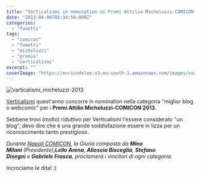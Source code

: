 ```yaml
---
title: "Verticalismi in nomination ai Premi Attilio Micheluzzi-COMICON 2013"
date: "2013-04-06T02:34:50.000Z"
categories:
  - "fumetti"
tags:
  - "comicon"
  - "fumetti"
  - "micheluzzi"
  - "premio"
  - "verticalismi"
excerpt: ""
coverImage: "https://enricodeleo.s3.eu-south-1.amazonaws.com/images/varticalismi_micheluzzi-2013.png"
---
```


![varticalismi_micheluzzi-2013](https://enricodeleo.s3.eu-south-1.amazonaws.com/uploads/2013/04/varticalismi_micheluzzi-2013.png)

[Verticalismi](http://www.verticalismi.it) quest'anno concorre in nomination nella categoria "miglior blog o webcomic" per i **Premi Attilio Micheluzzi-COMICON 2013**.

Sebbene trovi (molto) riduttivo per Verticalismi l'essere considerato "un blog", devo dire che è una grande soddisfazione essere in lizza per un riconoscimento tanto prestigioso.

_Durante [Napoli COMICON](http://www.comicon.it/ "napoli comicon"), la Giuria composta da **Mino Milani** (Presidente),**Lello Arena**, **Alioscia Bisceglia**, **Stefano Disegni** e **Gabriele Frasca**, proclamerà i vincitori di ogni categoria._

Incrociamo le dita! :)
